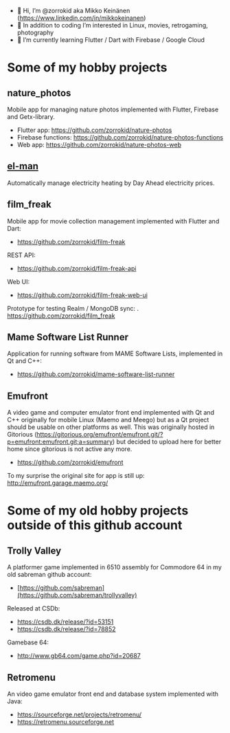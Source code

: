 - 👋 Hi, I’m @zorrokid aka Mikko Keinänen (https://www.linkedin.com/in/mikkokeinanen)
- 👀 In addition to coding I’m interested in Linux, movies, retrogaming, photography
- 🌱 I’m currently learning Flutter / Dart with Firebase / Google Cloud

# Some of my hobby projects

## nature_photos

Mobile app for managing nature photos implemented with Flutter, Firebase and Getx-library.
- Flutter app: https://github.com/zorrokid/nature-photos
- Firebase functions: https://github.com/zorrokid/nature-photos-functions
- Web app: https://github.com/zorrokid/nature-photos-web

## [el-man](https://github.com/zorrokid/el-man)

Automatically manage electricity heating by Day Ahead electricity prices.

## film_freak

Mobile app for movie collection management implemented with Flutter and Dart: 
- https://github.com/zorrokid/film-freak

REST API: 
- https://github.com/zorrokid/film-freak-api

Web UI: 
- https://github.com/zorrokid/film-freak-web-ui

Prototype for testing Realm / MongoDB sync: 
. https://github.com/zorrokid/film_freak

## Mame Software List Runner

Application for running software from MAME Software Lists, implemented in Qt and C++: 
- https://github.com/zorrokid/mame-software-list-runner

## Emufront

A video game and computer emulator front end implemented with Qt and C++ originally for mobile Linux (Maemo and Meego) but as a Qt project should be usable on other platforms as well. This was originally hosted in Gitorious (https://gitorious.org/emufront/emufront.git/?p=emufront:emufront.git;a=summary) but decided to upload here for better home since gitorious is not active any more.

- https://github.com/zorrokid/emufront

To my surprise the original site for app is still up: http://emufront.garage.maemo.org/

# Some of my old hobby projects outside of this github account

## Trolly Valley 

A platformer game implemented in 6510 assembly for Commodore 64 in my old sabreman github account:
- [https://github.com/sabreman](https://github.com/sabreman/trollyvalley)

Released at CSDb:
- https://csdb.dk/release/?id=53151
- https://csdb.dk/release/?id=78852

Gamebase 64:
- http://www.gb64.com/game.php?id=20687

## Retromenu

An video game emulator front end and database system implemented with Java:
- https://sourceforge.net/projects/retromenu/ 
- https://retromenu.sourceforge.net


<!---
zorrokid/zorrokid is a ✨ special ✨ repository because its `README.md` (this file) appears on your GitHub profile.
You can click the Preview link to take a look at your changes.
--->
